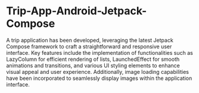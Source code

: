# Trip-App-Android-Jetpack-Compose
A trip application has been developed, leveraging the latest Jetpack Compose framework to craft a straightforward and responsive user interface. Key features include the implementation of functionalities such as LazyColumn for efficient rendering of lists, LaunchedEffect for smooth animations and transitions, and various UI styling elements to enhance visual appeal and user experience. Additionally, image loading capabilities have been incorporated to seamlessly display images within the application interface.
